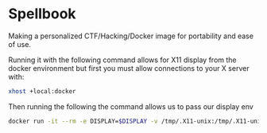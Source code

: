 # Spellbook

Making a personalized CTF/Hacking/Docker image for portability and ease of use.


Running it with the following command allows for X11 display from the docker environment but first you must allow connections to your X server with:

```bash
xhost +local:docker
```

Then running the following the command allows us to pass our display env

```bash
docker run -it --rm -e DISPLAY=$DISPLAY -v /tmp/.X11-unix:/tmp/.X11-unix spellbook
```
